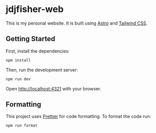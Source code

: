 # jdjfisher-web

This is my personal website. It is built using [Astro](https://astro.build/) and [Tailwind CSS](https://tailwindcss.com/).

## Getting Started

First, install the dependencies:

```bash
npm install
```

Then, run the development server:

```bash
npm run dev
```

Open [http://localhost:4321](http://localhost:4321) with your browser.

## Formatting

This project uses [Prettier](https://prettier.io/) for code formatting. To format the code run:

```bash
npm run format
```
